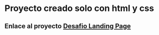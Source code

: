 # Proyecto creado solo con html y css

## Enlace al proyecto <a href="https://eguzmano.github.io/desafio02_landing_pages/" target="_blank">Desafio Landing Page</a> 
